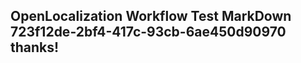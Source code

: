 <properties
ms.topic="hero-topic"
ms.test1="hero-topic"
ms.test2="test"/>

## OpenLocalization Workflow Test MarkDown 723f12de-2bf4-417c-93cb-6ae450d90970 thanks!
<!--HONumber=Mar16_HO2-->
